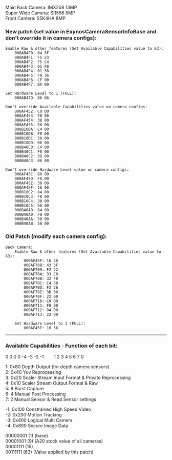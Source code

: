 Main Back Camera: IMX258 13MP<br>
Super Wide Camera: SR556 5MP<br>
Front Camera: S5K4HA 8MP<br>

### New patch (set value in ExynosCameraSensorInfoBase and don't override it in camera configs):
	Enable Raw & other features (Set Available Capabilities value to 63):
		000AB4F0: 04 3F
		000AB4F1: F5 23
		000AB4F2: F5 C4
		000AB4F3: 61 F8
		000AB4F4: 01 38
		000AB4F5: F9 36
		000AB4F6: CF 00
		000AB4F7: 8A 00
	
	Set Hardware Level to 1 (FULL):
		000AB47D: 86 66
	
	Don't override Available Capabilities value on camera configs:
		000AF452: C0 00
		000AF453: F8 00
		000AF454: 38 00
		000AF455: 56 00
		000B10DA: C4 00
		000B10DB: F8 00
		000B10DC: 38 00
		000B10DD: 06 00
		000B40C0: C4 00
		000B40C1: F8 00
		000B40C2: 38 00
		000B40C3: 06 00
	
	Don't override Hardware Level value on camera configs:
		000AF45C: 80 00
		000AF45D: F8 00
		000AF45E: 30 00
		000AF45F: 16 00
		000B10C2: 84 00
		000B10C3: F8 00
		000B10C4: 30 00
		000B10C5: 56 00
		000B40A8: 84 00
		000B40A9: F8 00
		000B40AA: 30 00
		000B40AB: 56 00

### Old Patch (modify each camera config):
	Back Camera:
		Enable Raw & other features (Set Available Capabilities value to 63):
			000AF45F: 16 36
			000AF708: 43 3F
			000AF709: F2 22
			000AF70A: 33 C0
			000AF70B: 32 F8
			000AF70C: C4 38
			000AF70D: F2 26
			000AF70E: 3B 00
			000AF70F: 22 00
			000AF710: C0 00
			000AF711: F8 00
			000AF712: 84 00
			000AF713: 22 00

		Set Hardware Level to 1 (FULL):
			000AF45F: 16 36

---------------------------------------------------------------

### Available Capabilities - Function of each bit:
0 0 0 0 -4 -3 -2 -1   &nbsp;&nbsp;&nbsp;&nbsp;&nbsp;&nbsp;   1 2 3 4 5 6 7 0

1: 0x80 Depth Output (for depth camera sensors)<br>
2: 0x40 Yuv Reprocessing<br>
3: 0x20 Scaler Stream Input Format & Private Reprocessing<br>
4: 0x10 Scaler Stream Output Format & Raw<br>
5: 8    Burst Capture<br>
6: 4    Manual Post Processing<br>
7: 2    Manual Sensor & Read Sensor settings<br>

-1: 0x100 Constrained High Speed Video<br>
-2: 0x200 Motion Tracking<br>
-3: 0x400 Logical Multi Camera<br>
-4: 0x800 Secure Image Data<br>

00000001 (1) (base)<br>
00001001 (9) (A20 stock value of all cameras)<br>
00001111 (15)<br>
00111111 (63) (Value applied by this patch)<br>